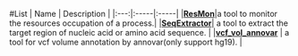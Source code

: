 #List
| Name | Description |
|:---:|:-----|:-----|
|[**ResMon**](/readmes/ResMon.md)|a tool to monitor the resources occupation of a process.|
|[**SeqExtractor**](/readmes/SeqExtractor.md)| a tool to extract the target region of nucleic acid or amino acid sequence. |
|[**vcf_vol_annovar**](/readmes/vcf_vol_annovar.md) | a tool for vcf volume annotation by annovar(only support hg19). |
